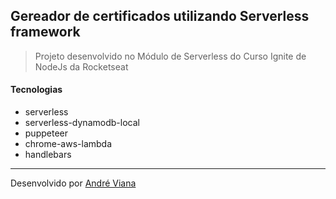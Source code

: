 ## Gereador de certificados utilizando Serverless framework

> Projeto desenvolvido no Módulo de Serverless do Curso Ignite de NodeJs da Rocketseat

#### Tecnologias
- serverless
- serverless-dynamodb-local
- puppeteer
- chrome-aws-lambda
- handlebars

<hr />

Desenvolvido por <a href="https://github.com/vianaandre">André Viana</a>
